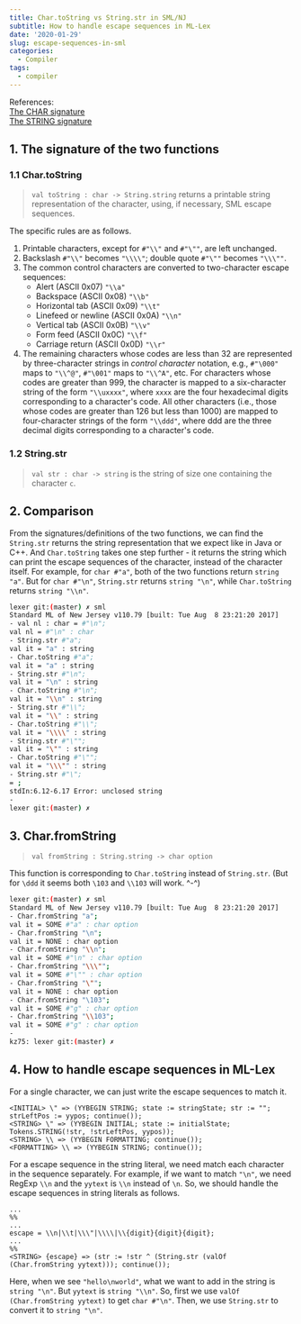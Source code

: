 ```yaml
---
title: Char.toString vs String.str in SML/NJ
subtitle: How to handle escape sequences in ML-Lex
date: '2020-01-29'
slug: escape-sequences-in-sml
categories:
  - Compiler
tags:
  - compiler
---
```


References:  
[The CHAR signature](http://sml-family.org/Basis/char.html)  
[The STRING signature](http://sml-family.org/Basis/string.html)

## 1. The signature of the two functions

### 1.1 Char.toString

> `val toString : char -> String.string`
> returns a printable string representation of the character, using, if necessary, SML escape sequences.

The specific rules are as follows.

1. Printable characters, except for `#"\\"` and `#"\""`, are left unchanged.
2. Backslash `#"\\"` becomes `"\\\\"`; double quote `#"\""` becomes `"\\\""`.
3. The common control characters are converted to two-character escape sequences:
    * Alert (ASCII 0x07)                `"\\a"`
    * Backspace (ASCII 0x08)            `"\\b"`
    * Horizontal tab (ASCII 0x09)       `"\\t"`
    * Linefeed or newline (ASCII 0x0A)	`"\\n"`
    * Vertical tab (ASCII 0x0B)         `"\\v"`
    * Form feed (ASCII 0x0C)            `"\\f"`
    * Carriage return (ASCII 0x0D)      `"\\r"`
4. The remaining characters whose codes are less than 32 are represented by three-character strings in *control character* notation, e.g., `#"\000"` maps to `"\\^@"`, `#"\001"` maps to `"\\^A"`, etc. For characters whose codes are greater than 999, the character is mapped to a six-character string of the form `"\\uxxxx"`, where `xxxx` are the four hexadecimal digits corresponding to a character's code. All other characters (i.e., those whose codes are greater than 126 but less than 1000) are mapped to four-character strings of the form `"\\ddd"`, where ddd are the three decimal digits corresponding to a character's code.

### 1.2 String.str

> `val str : char -> string`
> is the string of size one containing the character `c`.

## 2. Comparison

From the signatures/definitions of the two functions, we can find the `String.str` returns the string representation that we expect like in Java or C++. And `Char.toString` takes one step further - it returns the string which can print the escape sequences of the character, instead of the character itself. For example, for `char #"a"`, both of the two functions return `string "a"`. But for `char #"\n"`, `String.str` returns `string "\n"`, while `Char.toString` returns `string "\\n"`.

```bash
lexer git:(master) ✗ sml
Standard ML of New Jersey v110.79 [built: Tue Aug  8 23:21:20 2017]
- val nl : char = #"\n";
val nl = #"\n" : char
- String.str #"a";
val it = "a" : string
- Char.toString #"a";
val it = "a" : string
- String.str #"\n";
val it = "\n" : string
- Char.toString #"\n";
val it = "\\n" : string
- String.str #"\\";
val it = "\\" : string
- Char.toString #"\\";
val it = "\\\\" : string
- String.str #"\"";
val it = "\"" : string
- Char.toString #"\"";
val it = "\\\"" : string
- String.str #"\";
= ;
stdIn:6.12-6.17 Error: unclosed string
-
lexer git:(master) ✗
```

## 3. Char.fromString

> `val fromString : String.string -> char option`

This function is corresponding to `Char.toString` instead of `String.str`. (But for `\ddd` it seems both `\103` and `\\103` will work. ^-^)

```bash
lexer git:(master) ✗ sml
Standard ML of New Jersey v110.79 [built: Tue Aug  8 23:21:20 2017]
- Char.fromString "a";
val it = SOME #"a" : char option
- Char.fromString "\n";
val it = NONE : char option
- Char.fromString "\\n";
val it = SOME #"\n" : char option
- Char.fromString "\\\"";
val it = SOME #"\"" : char option
- Char.fromString "\"";
val it = NONE : char option
- Char.fromString "\103";
val it = SOME #"g" : char option
- Char.fromString "\\103";
val it = SOME #"g" : char option
-
kz75: lexer git:(master) ✗
```

## 4. How to handle escape sequences in ML-Lex

For a single character, we can just write the escape sequences to match it.

```
<INITIAL> \" => (YYBEGIN STRING; state := stringState; str := ""; strLeftPos := yypos; continue());
<STRING> \" => (YYBEGIN INITIAL; state := initialState; Tokens.STRING(!str, !strLeftPos, yypos));
<STRING> \\ => (YYBEGIN FORMATTING; continue());
<FORMATTING> \\ => (YYBEGIN STRING; continue());
```

For a escape sequence in the string literal, we need match each character in the sequence separately. For example, if we want to match `"\n"`, we need RegExp `\\n` and the `yytext` is `\\n` instead of `\n`. So, we should handle the escape sequences in string literals as follows.

```
...
%%
...
escape = \\n|\\t|\\\"|\\\\|\\{digit}{digit}{digit};
...
%%
<STRING> {escape} => (str := !str ^ (String.str (valOf (Char.fromString yytext))); continue());
```

Here, when we see `"hello\nworld"`, what we want to add in the string is `string "\n"`. But `yytext` is `string "\\n"`. So, first we use `valOf (Char.fromString yytext)` to get `char #"\n"`. Then, we use `String.str` to convert it to `string "\n"`.